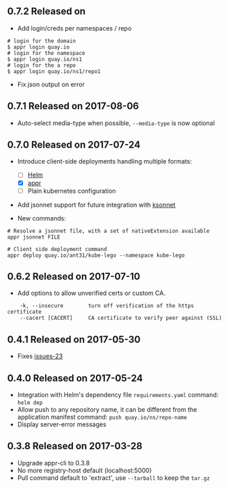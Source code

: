 ## 0.7.2 Released on

- Add login/creds per namespaces / repo
```shell
# login for the domain
$ appr login quay.io
# login for the namespace
$ appr login quay.io/ns1
# login for the a repo
$ appr login quay.io/ns1/repo1
```

- Fix json output on error

## 0.7.1 Released on 2017-08-06

- Auto-select media-type when possible, `--media-type` is now optional

## 0.7.0 Released on 2017-07-24

- Introduce client-side deployments handling multiple formats:
  - [ ] [Helm](https://github.com/kubernetes/helm)
  - [x] [appr](https://github.com/coreos/kpm)
  - [ ] Plain kubernetes configuration

- Add jsonnet support for future integration with [ksonnet](https://github.com/ksonnet/ksonnet-lib)

- New commands:

``` shell
# Resolve a jsonnet file, with a set of nativeExtension available
appr jsonnet FILE

# Client side deployment command
appr deploy quay.io/ant31/kube-lego --namespace kube-lego
```

## 0.6.2 Released on 2017-07-10

- Add options to allow unverified certs or custom CA.
```shell
    -k, --insecure        turn off verification of the https certificate
    --cacert [CACERT]     CA certificate to verify peer against (SSL)
```

## 0.4.1 Released on 2017-05-30

- Fixes [issues-23](https://github.com/app-registry/helm-plugin/issues/23)


## 0.4.0 Released on 2017-05-24

- Integration with Helm's dependency file `requirements.yaml`
  command: `helm dep`
- Allow push to any repository name,
  it can be different from the application manifest
  command: `push quay.io/ns/repo-name`
- Display server-error messages


## 0.3.8 Released on 2017-03-28

- Upgrade appr-cli to 0.3.8
- No more registry-host default (localhost:5000)
- Pull command default to 'extract', use `--tarball` to keep the `tar.gz`
